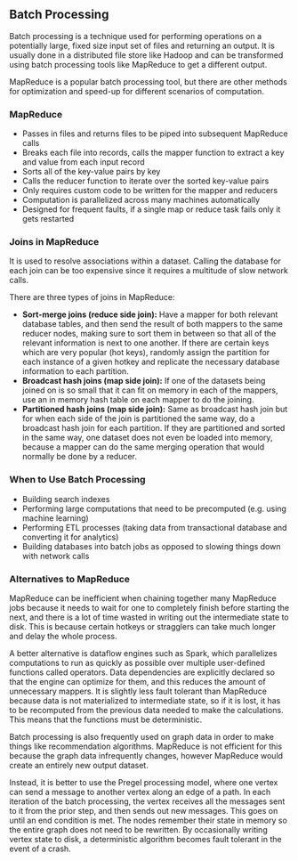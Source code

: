 
## Batch Processing

Batch processing is a technique used for performing operations on a potentially large, fixed size input set of files and returning an output. It is usually done in a distributed file store like Hadoop and can be transformed using batch processing tools like MapReduce to get a different output.

MapReduce is a popular batch processing tool, but there are other methods for optimization and speed-up for different scenarios of computation.

### MapReduce
* Passes in files and returns files to be piped into subsequent MapReduce calls
* Breaks each file into records, calls the mapper function to extract a key and value from each input record
* Sorts all of the key-value pairs by key
* Calls the reducer function to iterate over the sorted key-value pairs
* Only requires custom code to be written for the mapper and reducers
* Computation is parallelized across many machines automatically
* Designed for frequent faults, if a single map or reduce task fails only it gets restarted

### Joins in MapReduce
It is used to resolve associations within a dataset. Calling the database for each join can be too expensive since it requires a multitude of slow network calls.

There are three types of joins in MapReduce:
* **Sort-merge joins (reduce side join):** Have a mapper for both relevant database tables, and then send the result of both mappers to the same reducer nodes, making sure to sort them in between so that all of the relevant information is next to one another. If there are certain keys which are very popular (hot keys), randomly assign the partition for each instance of a given hotkey and replicate the necessary database information to each partition.
* **Broadcast hash joins (map side join):** If one of the datasets being joined on is so small that it can fit on memory in each of the mappers, use an in memory hash table on each mapper to do the joining.
* **Partitioned hash joins (map side join):** Same as broadcast hash join but for when each side of the join is partitioned the same way, do a broadcast hash join for each partition. If they are partitioned and sorted in the same way, one dataset does not even be loaded into memory, because a mapper can do the same merging operation that would normally be done by a reducer.

### When to Use Batch Processing
* Building search indexes
* Performing large computations that need to be precomputed (e.g. using machine learning)
* Performing ETL processes (taking data from transactional database and converting it for analytics)
* Building databases into batch jobs as opposed to slowing things down with network calls

### Alternatives to MapReduce
MapReduce can be inefficient when chaining together many MapReduce jobs because it needs to wait for one to completely finish before starting the next, and there is a lot of time wasted in writing out the intermediate state to disk. This is because certain hotkeys or stragglers can take much longer and delay the whole process.

A better alternative is dataflow engines such as Spark, which parallelizes computations to run as quickly as possible over multiple user-defined functions called operators. Data dependencies are explicitly declared so that the engine can optimize for them, and this reduces the amount of unnecessary mappers. It is slightly less fault tolerant than MapReduce because data is not materialized to intermediate state, so if it is lost, it has to be recomputed from the previous data needed to make the calculations. This means that the functions must be deterministic.

Batch processing is also frequently used on graph data in order to make things like recommendation algorithms. MapReduce is not efficient for this because the graph data infrequently changes, however MapReduce would create an entirely new output dataset. 

Instead, it is better to use the Pregel processing model, where one vertex can send a message to another vertex along an edge of a path. In each iteration of the batch processing, the vertex receives all the messages sent to it from the prior step, and then sends out new messages. This goes on until an end condition is met. The nodes remember their state in memory so the entire graph does not need to be rewritten. By occasionally writing vertex state to disk, a deterministic algorithm becomes fault tolerant in the event of a crash.

